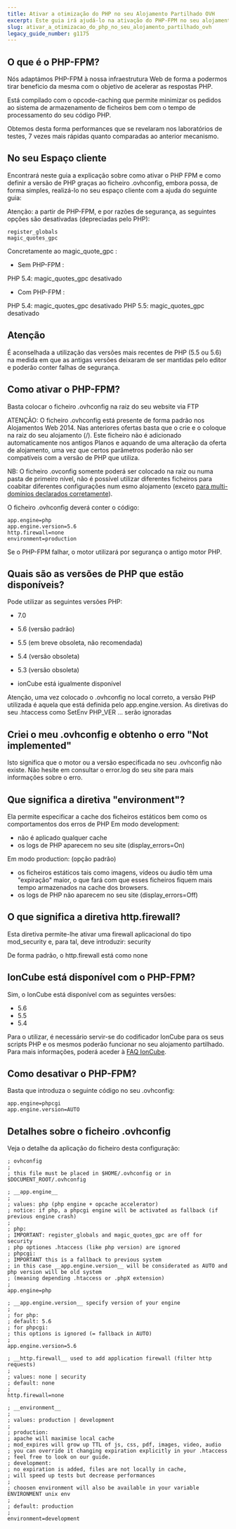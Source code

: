 ```yaml
---
title: Ativar a otimização do PHP no seu Alojamento Partilhado OVH
excerpt: Este guia irá ajudá-lo na ativação do PHP-FPM no seu alojamento web partilhado na OVH, com vista a melhorar os tempos de resposta PHP
slug: ativar_a_otimizacao_do_php_no_seu_alojamento_partilhado_ovh
legacy_guide_number: g1175
---
```



## O que é o PHP-FPM?
Nós adaptámos PHP-FPM à nossa infraestrutura Web de forma a podermos tirar beneficio da mesma com o objetivo de acelerar as respostas PHP.

Está compilado com o opcode-caching que permite minimizar os pedidos ao sistema de armazenamento de ficheiros bem com o tempo de processamento do seu código PHP.

Obtemos desta forma performances que se revelaram nos laboratórios de testes, 7 vezes mais rápidas quanto comparadas ao anterior mecanismo.

## No seu Espaço cliente
Encontrará neste guia a explicação sobre como ativar o PHP FPM e como definir a versão de PHP graças ao ficheiro .ovhconfig, embora possa, de forma simples, realizá-lo no seu espaço cliente com a ajuda do seguinte guia: []({legacy}1999)

Atenção: a partir de PHP-FPM, e por razões de segurança, as seguintes opções são desativadas (depreciadas pelo PHP):


```
register_globals
magic_quotes_gpc
```



Concretamente ao magic_quote_gpc :


- Sem PHP-FPM :


PHP 5.4: magic_quotes_gpc desativado


- Com PHP-FPM :


PHP 5.4: magic_quotes_gpc desativado
PHP 5.5: magic_quotes_gpc desativado

## Atenção
É aconselhada a utilização das versões mais recentes de PHP (5.5 ou 5.6) na medida em que as antigas versões deixaram de ser mantidas pelo editor e poderão conter falhas de segurança.


## Como ativar o PHP-FPM?
Basta colocar o ficheiro .ovhconfig na raiz do seu website via FTP

ATENÇÃO: O ficheiro .ovhconfig está presente de forma padrão nos Alojamentos Web 2014. Nas anteriores ofertas basta que o crie e o coloque na raiz do seu alojamento (/).
Este ficheiro não é adicionado automaticamente nos antigos Planos e aquando de uma alteração da oferta de alojamento, uma vez que certos parâmetros poderão não ser compatíveis com a versão de PHP que utiliza.

NB: O ficheiro .ovconfig somente poderá ser colocado na raiz ou numa pasta de primeiro nível, não é possível utilizar diferentes ficheiros para coabitar diferentes configurações num esmo alojamento (exceto [para multi-domínios declarados corretamente](https://www.ovh.com/fr/g1332.mise-en-place-multidomaine)).

O ficheiro .ovhconfig deverá conter o código:


```
app.engine=php
app.engine.version=5.6
http.firewall=none
environment=production
```


Se o PHP-FPM falhar, o motor utilizará por segurança o antigo motor PHP.


## Quais são as versões de PHP que estão disponíveis?
Pode utilizar as seguintes versões PHP:

- 7.0
- 5.6 (versão padrão)
- 5.5 (em breve obsoleta, não recomendada)
- 5.4 (versão obsoleta)
- 5.3 (versão obsoleta)

- ionCube está igualmente disponível

 Atenção, uma vez colocado o .ovhconfig no local correto, a versão PHP utilizada é aquela que está definida pelo app.engine.version. As diretivas do seu .htaccess como SetEnv PHP_VER ... serão ignoradas



## Criei o meu .ovhconfig e obtenho o erro "Not implemented"
Isto significa que o motor ou a versão especificada no seu .ovhconfig não existe.
Não hesite em consultar o error.log do seu site para mais informações sobre o erro.


## Que significa a diretiva "environment"?
Ela permite especificar a cache dos ficheiros estáticos bem como os comportamentos dos erros de PHP
Em modo development:

- não é aplicado qualquer cache
- os logs de PHP aparecem no seu site (display_errors=On)


Em modo production: (opção padrão)

- os ficheiros estáticos tais como imagens, vídeos ou áudio têm uma "expiração" maior, o que fará com que esses ficheiros fiquem mais tempo armazenados na cache dos browsers.
- os logs de PHP não aparecem no seu site (display_errors=Off)




## O que significa a diretiva http.firewall?
Esta diretiva permite-lhe ativar uma firewall aplicacional do tipo mod_security e, para tal, deve introduzir: security

De forma padrão, o http.firewall está como none


## IonCube está disponível com o PHP-FPM?
Sim, o IonCube está disponível com as seguintes versões:

- 5.6
- 5.5
- 5.4


Para o utilizar, é necessário servir-se do codificador IonCube para os seus scripts PHP e os mesmos poderão funcionar no seu alojamento partilhado. Para mais informações, poderá aceder à [FAQ IonCube](http://www.ioncube.com/faq.php).


## Como desativar o PHP-FPM?
Basta que introduza o seguinte código no seu .ovhconfig:


```
app.engine=phpcgi
app.engine.version=AUTO
```




## Detalhes sobre o ficheiro .ovhconfig
Veja o detalhe da aplicação do ficheiro desta configuração:


```
; ovhconfig
;
; this file must be placed in $HOME/.ovhconfig or in $DOCUMENT_ROOT/.ovhconfig

; __app.engine__
;
; values: php (php engine + opcache accelerator)
; notice: if php, a phpcgi engine will be activated as fallback (if previous engine crash)
;
; php:
; IMPORTANT: register_globals and magic_quotes_gpc are off for security
; php optiones .htaccess (like php version) are ignored
; phpcgi:
; IMPORTANT this is a fallback to previous system
; in this case __app.engine.version__ will be considerated as AUTO and php version will be old system
; (meaning depending .htaccess or .phpX extension)
;
app.engine=php

; __app.engine.version__ specify version of your engine
;
; for php:
; default: 5.6
; for phpcgi:
; this options is ignored (= fallback in AUTO)
;
app.engine.version=5.6

; __http.firewall__ used to add application firewall (filter http requests)
;
; values: none | security
; default: none
;
http.firewall=none

; __environment__
;
; values: production | development
;
; production:
; apache will maximise local cache
; mod_expires will grow up TTL of js, css, pdf, images, video, audio
; you can override it changing expiration explicitly in your .htaccess
; feel free to look on our guide.
; development:
; no expiration is added, files are not locally in cache,
; will speed up tests but decrease performances
;
; choosen environment will also be available in your variable ENVIRONMENT unix env
;
; default: production
;
environment=development
```



